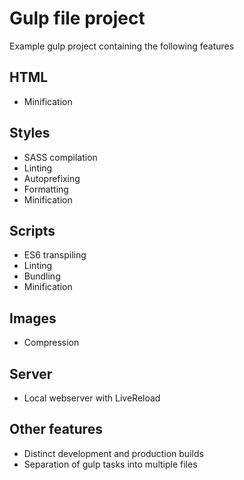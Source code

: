 # Gulp file project
Example gulp project containing the following features

## HTML
- Minification

## Styles
- SASS compilation
- Linting
- Autoprefixing
- Formatting
- Minification

## Scripts
- ES6 transpiling
- Linting
- Bundling
- Minification

## Images
- Compression

## Server
- Local webserver with LiveReload

## Other features
- Distinct development and production builds
- Separation of gulp tasks into multiple files
